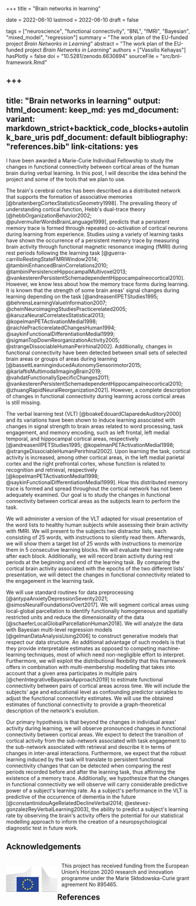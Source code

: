 +++
title = "Brain networks in learning"

date = 2022-06-10
lastmod = 2022-06-10
draft = false

tags = ["neuroscience", "functional connectivity", "BNL", "fMRI", "Bayesian", "mixed_model", "regression"]
summary = "The work plan of the EU-funded project *Brain Networks in Learning*"
abstract = "The work plan of the EU-funded project *Brain Networks in Learning*"
authors = ["Vassilis Kehayas"]
hasPlotly = false
doi = "10.5281/zenodo.6630894"
sourceFile = "src/bnl-framework.Rmd"

+++
---
title: "Brain networks in learning"
output:
  html_document:
    keep_md: yes
  md_document:
    variant: markdown_strict+backtick_code_blocks+autolink_bare_uris
  pdf_document: default
bibliography: "references.bib"
link-citations: yes
---



I have been awarded a Marie-Curie Individual Fellowship
to study the changes in functional connectivity
between cortical areas of the human brain
during verbal learning.
In this post, I will describe the idea behind the project
and some of the tools that we plan to use.

The brain's cerebral cortex has been described as a distributed network 
that supports the formation of associative memories
[@braitenbergCortexStatisticsGeometry1998].
The prevailing theory of understanding cortical function, 
Hebb's dual-trace theory [@hebbOrganizationBehavior2002; @pulvermullerWordsBrainLanguage1999], 
predicts that a persistent memory trace is formed 
through repeated co-activation of cortical neurons 
during learning from experience.
Studies using a variety of learning tasks have shown 
the occurrence of a persistent memory trace 
by measuring brain activity through functional magnetic resonance imaging (fMRI)
during rest periods following the learning task
[@guerra-carrilloRestingStateFMRIWindow2014; @tambiniEnhancedBrainCorrelations2010; @tambiniPersistenceHippocampalMultivoxel2013; @vankesterenPersistentSchemadependentHippocampalneocortical2010].
However, we know less about how the memory trace forms during learning.
It is known that the strength of some brain areas' signal 
changes during learning depending on the task
[@andreasenIIPETStudies1995; @behrensLearningValueInformation2007; @cheinNeuroimagingStudiesPracticerelated2005; @karuzaNeuralCorrelatesStatistical2013; @kopelmanPETActivationMedial1998; @raichlePracticerelatedChangesHuman1994; @saykinFunctionalDifferentiationMedial1999; @sigmanTopDownReorganizationActivity2005; @strangeDissociableHumanPerirhinal2002].
Additionally, changes in functional connectivity have been detected 
between small sets of selected brain areas or groups of areas during learning
[@bassettLearninginducedAutonomySensorimotor2015; @karlaftisMultimodalImagingBrain2019; @vahdatFunctionallySpecificChanges2011; @vankesterenPersistentSchemadependentHippocampalneocortical2010; @zhuangRapidNeuralReorganization2021].
However, a complete description of changes in functional connectivity 
during learning across cortical areas is still missing.

The verbal learning test (VLT)
[@boakeEdouardClaparedeAuditory2000] and its variations
have been shown to induce learning associated with changes in signal strength 
to brain areas related to word processing, task engagement, and memory encoding, 
such as left frontal, left medial temporal, and hippocampal cortical areas, respectively
[@andreasenIIPETStudies1995; @kopelmanPETActivationMedial1998; @strangeDissociableHumanPerirhinal2002].
Upon learning the task, cortical activity is increased, 
among other cortical areas,
in the left medial parietal cortex and the right prefrontal cortex,
whose function is related to recognition and retrieval, respectively
[@kopelmanPETActivationMedial1998; @saykinFunctionalDifferentiationMedial1999].
How this distributed memory trace is formed and spread 
throughout the cortical network has not been adequately examined.
Our goal is to study the changes in functional connectivity 
between cortical areas as the subjects learn to perform the task.

We will administer a version of the VLT 
adapted for visual presentation of the word lists 
to healthy human subjects while assessing their brain activity with fMRI. 
We will present to the subjects two distractor lists, 
each consisting of 25 words, with instructions to silently read them. 
Afterwards, we will show them a target list of 25 words 
with instructions to memorize them in 5 consecutive learning blocks. 
We will evaluate their learning rate after each block.
Additionally, we will record brain activity during rest periods 
at the beginning and end of the learning task. 
By comparing the cortical brain activity associated 
with the epochs of the two different lists’ presentation, 
we will detect the changes in functional connectivity 
related to the engagement in the learning task.

We will use standard routines for data preprocessing
[@antypaAnxietyDepressionSeverity2021; @simosNeuralFoundationsOvert2017].
We will segment cortical areas using local-global parcellation
to identify functionally homogeneous and spatially restricted units
and reduce the dimensionality of the data
[@schaeferLocalGlobalParcellationHuman2018].
We will analyze the data with Bayesian multi-level regression models
[@gelmanDataAnalysisUsing2006]
to construct generative models that respect our data structure. 
An additional advantage of such models is that they provide interpretable estimates 
as opposed to competing machine-learning techniques, 
most of which need non-negligible effort to interpret.
Furthermore, we will exploit the distributional flexibility 
that this framework offers in combination with multi-membership modelling
that takes into account that a given area participates in multiple pairs
[@chenIntegrativeBayesianApproach2019]
to estimate functional connectivity between pairs of cortical areas across time.
We will include the subjects' age and educational level
as confounding predictor variables 
to adjust the functional connectivity estimates.
We will use the obtained estimates of functional connectivity
to provide a graph-theoretical description of the network's evolution.

Our primary hypothesis is that beyond the changes 
in individual areas’ activity during learning, 
we will observe pronounced changes in functional connectivity between cortical areas.
We expect to detect the transition of cortical activity
from the sub-network associated with task engagement
to the sub-network associated with retrieval
and describe it in terms of changes in inter-areal interactions.
Furthermore, we expect that the robust learning induced by the task 
will translate to persistent functional connectivity changes 
that can be detected when comparing the rest periods recorded 
before and after the learning task,
thus affirming the existence of a memory trace.
Additionally, we hypothesize that the changes in functional connectivity 
we will observe will carry considerable predictive power 
of a subject's learning rate.
As a subject's performance in the VLT 
is predictive of the occurrence of dementia in the future
[@constantinidouAgeRelatedDeclineVerbal2014; @estevez-gonzalezReyVerbalLearning2003],
the ability to predict a subject's learning rate by observing the brain's activity
offers the potential for our statistical modelling approach to inform 
the creation of a neuropsychological diagnostic test in future work.

## Acknowledgements

<div>
<p style="max-width:30%; float:left">
<img src="img/5000200-commission-cl.jpg" style="margin-top:0.75em; margin-bottom:1rem">
</p>
<p style="width:70%; float:right">
This project has received funding 
from the European Union’s Horizon 2020
research and innovation programme 
under the Marie Skłodowska-Curie grant agreement No 895465.
</p>
</div>

<h2 id="references" style="margin-top:5em">References</h2>
